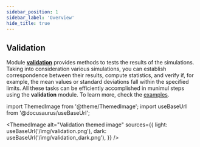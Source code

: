 ```yaml
---
sidebar_position: 1
sidebar_label: 'Overview'
hide_title: true
---
```

## Validation

Module [**validation**](documentation/validation/validation.md) provides methods to tests the results of the simulations. Taking into consideration various simulations, you can establish correspondence between their results, compute statistics, and verify if, for example, the mean values or standard deviations fall within the specified limits. All these tasks can be efficiently accomplished in munimul steps using the **validation** module. To learn more, check the [examples](validation/getting_started.md).

import ThemedImage from '@theme/ThemedImage';
import useBaseUrl from '@docusaurus/useBaseUrl';

<ThemedImage
  alt="Validation themed image"
  sources={{
    light: useBaseUrl('/img/validation.png'),
    dark: useBaseUrl('/img/validation_dark.png'),
  }}
/>